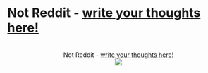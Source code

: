 # Not Reddit - [write your thoughts here!](http://notreddit.live)
<p align="center">
  <b></b>
  <br>Not Reddit - <a href="http://notreddit.live">write your thoughts here!</a><br>
  <img src="http://notreddit.live/static/images/favicon.png">
</p>
